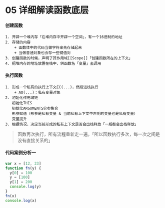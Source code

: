 <!--
 * @Author: 徐凯 xukai@sinoroad.com
 * @Date: 2024-04-22 16:05:15
 * @Description:
-->

# 05 详细解读函数底层

#### 创建函数

```
1. 开辟一个堆内存「在堆内存中开辟一个空间」，有一个16进制的地址
2. 存储的内容
    + 函数体中的代码当做字符串先存储起来
    + 当做普通对象也会存一些键值对
3. 创建函数的时候，声明了其作用域[[Scope]]「创建函数所在的上下文」
4. 把堆内存的地址放置在栈中，供函数名「变量」去调用
```

#### 执行函数

```
1. 形成一个私有的执行上下文EC(...)，然后进栈执行
    + AO(...)：私有变量对象
2. 初始化作用域链
   初始化THIS
   初始化ARGUMENTS实参集合
   形参赋值（形参是私有变量 & 当前私有上下文中声明的变量也是私有变量）
   变量提升
3. 根据情况，决定当前形成的私有上下文是否会出栈释放「一般都会出栈释放」
```

> 函数再次执行，所有流程重新走一遍。「所以函数执行多次，每一次之间是没有直接关系的」

#### 代码案例分析一

```js
var x = [12, 23]
function fn(y) {
  y[0] = 100
  y = [100]
  y[1] = 200
  console.log(y)
}
fn(x)
console.log(x)
```

<!-- ![231da269cec30b477c2829d19c642aca.png](evernotecid://85537891-BE3E-40EA-9B63-339F3FD81B01/appyinxiangcom/14299204/ENResource/p3136) -->

